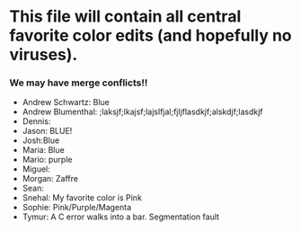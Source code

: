 # This file will contain all central favorite color edits (and hopefully no viruses).

### We may have merge conflicts!! 

- Andrew Schwartz: Blue
- Andrew Blumenthal: ;laksjf;lkajsf;lajslfjal;fjljflasdkjf;alskdjf;lasdkjf
- Dennis:
- Jason: BLUE!
- Josh:Blue
- Maria: Blue
- Mario: purple
- Miguel:
- Morgan: Zaffre
- Sean:
- Snehal: My favorite color is Pink 
- Sophie: Pink/Purple/Magenta
- Tymur: A C error walks into a bar. Segmentation fault
